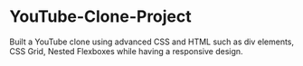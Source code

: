 # YouTube-Clone-Project
Built a YouTube clone using advanced CSS and HTML such as div elements, CSS Grid, Nested Flexboxes while having a responsive design.
